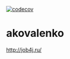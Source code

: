 [![codecov](https://codecov.io/gh/Kowi77/akovalenko/branch/master/graph/badge.svg)](https://codecov.io/gh/Kowi77/akovalenko)

# akovalenko
http://job4j.ru/
